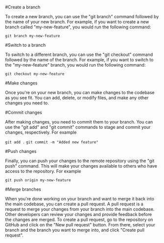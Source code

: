 #Create a branch

To create a new branch, you can use the "git branch" command followed by the name of your new branch. For example, if you want to create a new branch called "my-new-feature", you would run the following command:

`git branch my-new-feature`


#Switch to a branch

To switch to a different branch, you can use the "git checkout" command followed by the name of the branch. For example, if you want to switch to the "my-new-feature" branch, you would run the following command:

`git checkout my-new-feature`


#Make changes

Once you're on your new branch, you can make changes to the codebase as you see fit. You can add, delete, or modify files, and make any other changes you need to.


#Commit changes

After making changes, you need to commit them to your branch. You can use the "git add" and "git commit" commands to stage and commit your changes, respectively. For example


`git add .`
`git commit -m "Added new feature"`

#Push changes

Finally, you can push your changes to the remote repository using the "git push" command. This will make your changes available to others who have access to the repository. For example

`git push origin my-new-feature`


#Merge branches


When you're done working on your branch and want to merge it back into the main codebase, you can create a pull request. A pull request is a request to merge your changes from your branch into the main codebase. Other developers can review your changes and provide feedback before the changes are merged. To create a pull request, go to the repository on GitHub and click on the "New pull request" button. From there, select your branch and the branch you want to merge into, and click "Create pull request".


